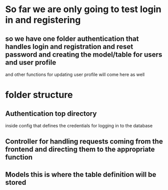 # So far we are only going to test login in and registering

## so we have one folder authentication that handles login and registration and reset password and creating the model/table for users and user profile

and other functions for updating user profile will come here as well

# folder structure

## Authentication top directory

inside config that defines the credentials for logging in to the database

## Controller for handling requests coming from the frontend and directing them to the appropriate function

## Models this is where the table definition will be stored
